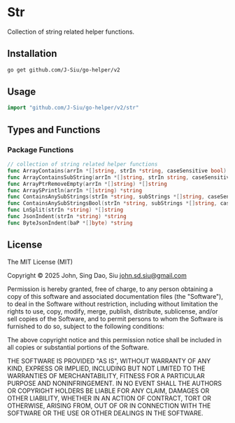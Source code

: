 # Str

Collection of string related helper functions.

## Installation

```sh
go get github.com/J-Siu/go-helper/v2
```

## Usage

```go
import "github.com/J-Siu/go-helper/v2/str"
```

## Types and Functions

### Package Functions

```go
// collection of string related helper functions
func ArrayContains(arrIn *[]string, strIn *string, caseSensitive bool) bool
func ArrayContainsSubString(arrIn *[]string, strIn string, caseSensitive bool) bool
func ArrayPtrRemoveEmpty(arrIn *[]string) *[]string
func ArraySPrintln(arrIn *[]string) *string
func ContainsAnySubStrings(strIn *string, subStrings *[]string, caseSensitive bool) (result bool, resultVal string)
func ContainsAnySubStringsBool(strIn *string, subStrings *[]string, caseSensitive bool) (result bool)
func LnSplit(strIn *string) *[]string
func JsonIndent(strIn *string) *string
func ByteJsonIndent(baP *[]byte) *string
```

## License

The MIT License (MIT)

Copyright © 2025 John, Sing Dao, Siu <john.sd.siu@gmail.com>

Permission is hereby granted, free of charge, to any person obtaining a copy of this software and associated documentation files (the "Software"), to deal in the Software without restriction, including without limitation the rights to use, copy, modify, merge, publish, distribute, sublicense, and/or sell copies of the Software, and to permit persons to whom the Software is furnished to do so, subject to the following conditions:

The above copyright notice and this permission notice shall be included in all copies or substantial portions of the Software.

THE SOFTWARE IS PROVIDED "AS IS", WITHOUT WARRANTY OF ANY KIND, EXPRESS OR IMPLIED, INCLUDING BUT NOT LIMITED TO THE WARRANTIES OF MERCHANTABILITY, FITNESS FOR A PARTICULAR PURPOSE AND NONINFRINGEMENT. IN NO EVENT SHALL THE AUTHORS OR COPYRIGHT HOLDERS BE LIABLE FOR ANY CLAIM, DAMAGES OR OTHER LIABILITY, WHETHER IN AN ACTION OF CONTRACT, TORT OR OTHERWISE, ARISING FROM, OUT OF OR IN CONNECTION WITH THE SOFTWARE OR THE USE OR OTHER DEALINGS IN THE SOFTWARE.
